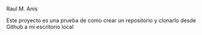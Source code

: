 Raul M. Anis

Este proyecto es una prueba de como crear un repositorio y clonarlo desde Github a mi escritorio local